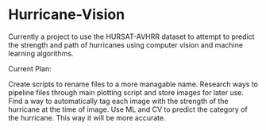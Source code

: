 # Hurricane-Vision

Currently a project to use the HURSAT-AVHRR dataset to attempt to predict the strength and path of hurricanes using computer vision and machine learning algorithms. 

Current Plan:

Create scripts to rename files to a more managable name. 
Research ways to pipeline files through main plotting script and store images for later use.
Find a way to automatically tag each image with the strength of the hurricane at the time of image.
Use ML and CV to predict the category of the hurricane. This way it will be more accurate.

